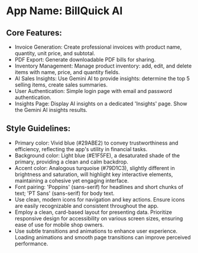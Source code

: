 # **App Name**: BillQuick AI

## Core Features:

- Invoice Generation: Create professional invoices with product name, quantity, unit price, and subtotal.
- PDF Export: Generate downloadable PDF bills for sharing.
- Inventory Management: Manage product inventory: add, edit, and delete items with name, price, and quantity fields.
- AI Sales Insights: Use Gemini AI to provide insights: determine the top 5 selling items, create sales summaries.
- User Authentication: Simple login page with email and password authentication.
- Insights Page: Display AI insights on a dedicated 'Insights' page. Show the Gemini AI insights results.

## Style Guidelines:

- Primary color: Vivid blue (#29ABE2) to convey trustworthiness and efficiency, reflecting the app's utility in financial tasks.
- Background color: Light blue (#E1F5FE), a desaturated shade of the primary, providing a clean and calm backdrop.
- Accent color: Analogous turquoise (#79D1C3), slightly different in brightness and saturation, will highlight key interactive elements, maintaining a cohesive yet engaging interface.
- Font pairing: 'Poppins' (sans-serif) for headlines and short chunks of text; 'PT Sans' (sans-serif) for body text.
- Use clean, modern icons for navigation and key actions. Ensure icons are easily recognizable and consistent throughout the app.
- Employ a clean, card-based layout for presenting data. Prioritize responsive design for accessibility on various screen sizes, ensuring ease of use for mobile shop owners.
- Use subtle transitions and animations to enhance user experience. Loading animations and smooth page transitions can improve perceived performance.